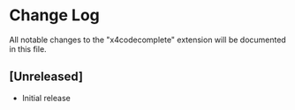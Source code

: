 # Change Log

All notable changes to the "x4codecomplete" extension will be documented in this file.

## [Unreleased]

- Initial release